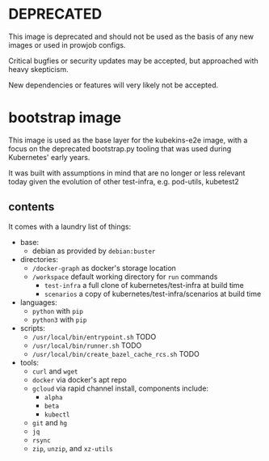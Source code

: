# DEPRECATED

This image is deprecated and should not be used as the basis of any new images or used in prowjob configs.

Critical bugfies or security updates may be accepted, but approached with heavy skepticism.

New dependencies or features will very likely not be accepted.

# bootstrap image

This image is used as the base layer for the kubekins-e2e image, with a focus
on the deprecated bootstrap.py tooling that was used during Kubernetes' early
years.

It was built with assumptions in mind that are no longer or less relevant today
given the evolution of other test-infra, e.g. pod-utils, kubetest2

## contents

It comes with a laundry list of things:
- base:
  - debian as provided by `debian:buster`
- directories:
  - `/docker-graph` as docker's storage location
  - `/workspace` default working directory for `run` commands
    - `test-infra` a full clone of kubernetes/test-infra at build time
    - `scenarios` a copy of kubernetes/test-infra/scenarios at build time
- languages:
  - `python` with `pip`
  - `python3` with `pip`
- scripts:
  - `/usr/local/bin/entrypoint.sh` TODO
  - `/usr/local/bin/runner.sh` TODO
  - `/usr/local/bin/create_bazel_cache_rcs.sh` TODO
- tools:
  - `curl` and `wget`
  - `docker` via docker's apt repo
  - `gcloud` via rapid channel install, components include:
    - `alpha`
    - `beta`
    - `kubectl`
  - `git` and `hg`
  - `jq`
  - `rsync`
  - `zip`, `unzip`, and `xz-utils`

